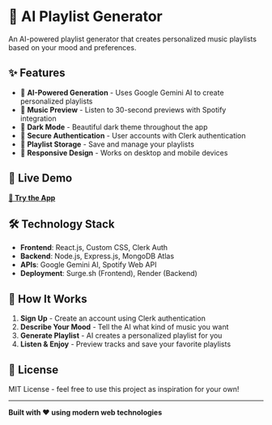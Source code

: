 # 🎵 AI Playlist Generator

An AI-powered playlist generator that creates personalized music playlists based on your mood and preferences.

## ✨ Features

- 🤖 **AI-Powered Generation** - Uses Google Gemini AI to create personalized playlists
- 🎵 **Music Preview** - Listen to 30-second previews with Spotify integration
- 🌙 **Dark Mode** - Beautiful dark theme throughout the app
- 🔐 **Secure Authentication** - User accounts with Clerk authentication
- 💾 **Playlist Storage** - Save and manage your playlists
- 📱 **Responsive Design** - Works on desktop and mobile devices

## 🚀 Live Demo

**[🔗 Try the App](https://aiplaygen-harsh-2024.surge.sh)**

## 🛠️ Technology Stack

- **Frontend**: React.js, Custom CSS, Clerk Auth
- **Backend**: Node.js, Express.js, MongoDB Atlas
- **APIs**: Google Gemini AI, Spotify Web API
- **Deployment**: Surge.sh (Frontend), Render (Backend)

## 🎯 How It Works

1. **Sign Up** - Create an account using Clerk authentication
2. **Describe Your Mood** - Tell the AI what kind of music you want
3. **Generate Playlist** - AI creates a personalized playlist for you
4. **Listen & Enjoy** - Preview tracks and save your favorite playlists

## 📄 License

MIT License - feel free to use this project as inspiration for your own!

---

**Built with ❤️ using modern web technologies**